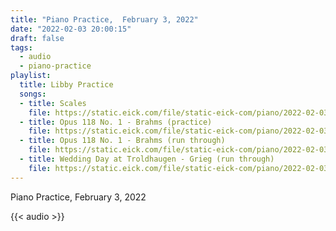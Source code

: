 ```yaml
---
title: "Piano Practice,  February 3, 2022"
date: "2022-02-03 20:00:15"
draft: false
tags:
  - audio
  - piano-practice
playlist:
  title: Libby Practice
  songs:
  - title: Scales
    file: https://static.eick.com/file/static-eick-com/piano/2022-02-03-001.mp3
  - title: Opus 118 No. 1 - Brahms (practice)
    file: https://static.eick.com/file/static-eick-com/piano/2022-02-03-002.mp3
  - title: Opus 118 No. 1 - Brahms (run through)
    file: https://static.eick.com/file/static-eick-com/piano/2022-02-03-003.mp3
  - title: Wedding Day at Troldhaugen - Grieg (run through)
    file: https://static.eick.com/file/static-eick-com/piano/2022-02-03-004.mp3
---
```

Piano Practice, February 3, 2022

<!--more-->

{{< audio >}}
